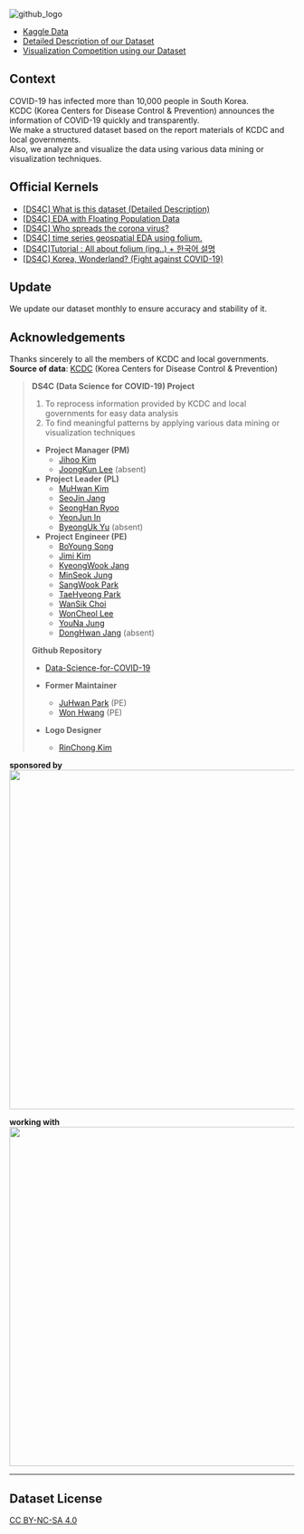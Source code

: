 ![github_logo](https://user-images.githubusercontent.com/50820635/77249285-51604280-6c83-11ea-901d-2e90d2979e69.png)

- [Kaggle Data](https://www.kaggle.com/kimjihoo/coronavirusdataset)  
- [Detailed Description of our Dataset](https://www.kaggle.com/kimjihoo/ds4c-what-is-this-dataset-detailed-description)
- [Visualization Competition using our Dataset](https://dacon.io/competitions/official/235590/overview/)

## Context
COVID-19 has infected more than 10,000 people in South Korea.  
KCDC (Korea Centers for Disease Control & Prevention) announces the information of COVID-19 quickly and transparently.  
We make a structured dataset based on the report materials of KCDC and local governments.  
Also, we analyze and visualize the data using various data mining or visualization techniques.  

## Official Kernels
- [[DS4C] What is this dataset (Detailed Description)](https://www.kaggle.com/kimjihoo/ds4c-what-is-this-dataset-detailed-description)  
- [[DS4C] EDA with Floating Population Data](https://www.kaggle.com/incastle/ds4c-eda-with-floating-population-data)  
- [[DS4C] Who spreads the corona virus?](https://www.kaggle.com/incastle/ds4c-who-spreads-the-corona-virus)  
- [[DS4C] time series geospatial EDA using folium.](https://www.kaggle.com/mbnb8317/ds4c-time-series-geospatial-eda-using-folium)  
- [[DS4C]Tutorial : All about folium (ing..) + 한국어 설명](https://www.kaggle.com/mbnb8317/ds4c-tutorial-all-about-folium-ing)  
- [[DS4C] Korea, Wonderland? (Fight against COVID-19)](https://www.kaggle.com/kimjihoo/ds4c-korea-wonderland-fight-against-covid-19)  

## Update
We update our dataset monthly to ensure accuracy and stability of it.

## Acknowledgements
Thanks sincerely to all the members of KCDC and local governments.  
**Source of data**: [KCDC](http://www.cdc.go.kr/) (Korea Centers for Disease Control & Prevention)

> **DS4C (Data Science for COVID-19) Project**
> 1. To reprocess information provided by KCDC and local governments for easy data analysis
> 2. To find meaningful patterns by applying various data mining or visualization techniques
> - **Project Manager (PM)**
>   - [Jihoo Kim](https://www.kaggle.com/kimjihoo)
>   - [JoongKun Lee](https://github.com/ThisIsIsaac) (absent)
> - **Project Leader (PL)**
>   - [MuHwan Kim](https://github.com/minty99)
>   - [SeoJin Jang](https://www.kaggle.com/sarah5398)
>   - [SeongHan Ryoo](https://www.kaggle.com/incastle)
>   - [YeonJun In](https://www.kaggle.com/mbnb8317)
>   - [ByeongUk Yu](https://www.kaggle.com/byeongukyu) (absent)
> - **Project Engineer (PE)**
>   - [BoYoung Song](https://www.kaggle.com/bysong)
>   - [Jimi Kim](https://github.com/kjm0623v)
>   - [KyeongWook Jang](https://www.kaggle.com/jeeudev)
>   - [MinSeok Jung](https://www.kaggle.com/msjung)
>   - [SangWook Park](https://www.kaggle.com/kvmoke)
>   - [TaeHyeong Park](https://www.kaggle.com/asdjfalksjdh)
>   - [WanSik Choi](https://www.kaggle.com/wansook0316)
>   - [WonCheol Lee](https://www.kaggle.com/leewoncheol)
>   - [YouNa Jung](https://www.kaggle.com/younajung)
>   - [DongHwan Jang](https://github.com/DongHwanJang) (absent)
> 
> **Github Repository**
> - [Data-Science-for-COVID-19](https://github.com/ThisIsIsaac/Data-Science-for-COVID-19)
> 
> - **Former Maintainer**
>   - [JuHwan Park](https://www.kaggle.com/parkjuhwan) (PE)
>   - [Won Hwang](https://github.com/mangocode96) (PE)
> - **Logo Designer**
>   - [RinChong Kim](http://indesignlab.creatorlink.net)

**sponsored by**  
<img src="https://user-images.githubusercontent.com/50820635/77623631-c4b7cc00-6f83-11ea-85d8-fc0c25d28af2.PNG" width="600">

**working with**  
<img src="https://user-images.githubusercontent.com/50820635/77494409-03b52700-6e89-11ea-9de5-6bf0a621134a.PNG" width="600">

***
## Dataset License
[CC BY-NC-SA 4.0](https://creativecommons.org/licenses/by-nc-sa/4.0/)
